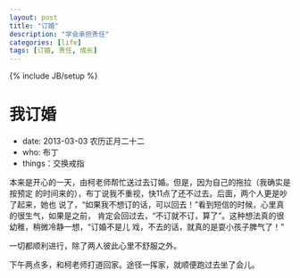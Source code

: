 ```yaml
---
layout: post
title: "订婚"
description: "学会承担责任"
categories: [life]
tags: [订婚, 责任, 成长]
---
```

{% include JB/setup %}


# 我订婚

- date:  2013-03-03 农历正月二十二
- who:   布丁
- things：交换戒指

本来是开心的一天，由柯老师帮忙送过去订婚。但是，因为自己的拖拉（我确实是按预定
的时间来的），布丁说我不重视，快11点了还不过去。后面，两个人更是吵了起来，她也
说了，“如果我不想订的话，可以回去！”看到短信的时候，心里真的很生气，如果是之前，
肯定会回过去，“不订就不订，算了”。这种想法真的很幼稚，稍微冷静一想，“订婚不是儿
戏，不去的话，就真的是耍小孩子脾气了！”

一切都顺利进行，除了两人彼此心里不舒服之外。

下午两点多，和柯老师打道回家。途径一挥家，就顺便跑过去坐了会儿。

